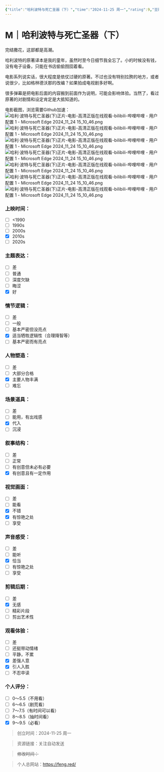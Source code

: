 ```yaml
---
{"title":"哈利波特与死亡圣器（下）","time":"2024-11-25 周一","rating":9,"豆瓣":9,"上映时间":["2011","2024"],"类型":["M","奇幻"],"导演":["大卫·叶茨 David Yates"],"主演":["丹尼尔·雷德克里夫 Daniel Radcliffe","艾玛·沃森 Emma Watson","鲁伯特·格林特 Rupert Grint"],"国家/地区":["英国","美国"],"片长/分钟":"130分钟","dg-publish":true,"permalink":"/300 评价/M/新近看过/哈利波特与死亡圣器（下）/","dgPassFrontmatter":true,"created":"2024-11-25T12:03:12.774+08:00","updated":"2024-11-25T17:55:45.768+08:00"}
---
```


# M｜哈利波特与死亡圣器（下）
完结撒花，这部都是高潮。

哈利波特的原著译本是我的童年，虽然时至今日细节我全忘了。小的时候没有钱，没有电子设备，只能在书店偷偷囫囵着看。

电影系列说实话，很大程度是依仗过硬的原著。不过也没有特别拉胯的地方，或者说很少，比如格林德沃那的改编？如果拍成电视剧多好啊。

很多弹幕是把电影后面的内容搬到前面作为说明，可能会影响体验。当然了，看过原著的对剧情和设定肯定是大抵知道的。

电影截图，浏览需要Github加速：
![哈利·波特与死亡圣器(下)正片-电影-高清正版在线观看-bilibili-哔哩哔哩 - 用户配置 1 - Microsoft​ Edge 2024_11_24 15_10_46.png](https://raw.githubusercontent.com/dolanjiang/Image-Jiang/main/202411251207882.jpg)
![哈利·波特与死亡圣器(下)正片-电影-高清正版在线观看-bilibili-哔哩哔哩 - 用户配置 1 - Microsoft​ Edge 2024_11_24 15_10_46.png](https://raw.githubusercontent.com/dolanjiang/Image-Jiang/main/202411251207884.jpg)
![哈利·波特与死亡圣器(下)正片-电影-高清正版在线观看-bilibili-哔哩哔哩 - 用户配置 1 - Microsoft​ Edge 2024_11_24 15_10_46.png](https://raw.githubusercontent.com/dolanjiang/Image-Jiang/main/202411251207885.jpg)
![哈利·波特与死亡圣器(下)正片-电影-高清正版在线观看-bilibili-哔哩哔哩 - 用户配置 1 - Microsoft​ Edge 2024_11_24 15_10_46.png](https://raw.githubusercontent.com/dolanjiang/Image-Jiang/main/202411251207886.jpg)
![哈利·波特与死亡圣器(下)正片-电影-高清正版在线观看-bilibili-哔哩哔哩 - 用户配置 1 - Microsoft​ Edge 2024_11_24 15_10_46.png](https://raw.githubusercontent.com/dolanjiang/Image-Jiang/main/202411251207887.jpg)
![哈利·波特与死亡圣器(下)正片-电影-高清正版在线观看-bilibili-哔哩哔哩 - 用户配置 1 - Microsoft​ Edge 2024_11_24 15_10_46.png](https://raw.githubusercontent.com/dolanjiang/Image-Jiang/main/202411251207888.jpg)
![哈利·波特与死亡圣器(下)正片-电影-高清正版在线观看-bilibili-哔哩哔哩 - 用户配置 1 - Microsoft​ Edge 2024_11_24 15_10_46.png](https://raw.githubusercontent.com/dolanjiang/Image-Jiang/main/202411251207889.jpg)

### 上映时间：
- [ ] <1990
- [ ] 1990s
- [ ] 2000s
- [x] 2010s
- [ ] 2020s
### 主题表达：
- [ ] 差
- [ ] 普通
- [ ] 深度欠缺
- [ ] 晦涩
- [x] 好
### 情节逻辑：
- [ ] 差
- [ ] 一般
- [ ] 基本严密但没亮点
- [x] 适当牺牲逻辑性（合理降智等）
- [ ] 基本严密而有亮点
### 人物塑造：
- [ ] 差
- [ ] 大部分合格
- [x] 主要人物丰满
- [ ] 难忘
### 场景道具：
- [ ] 差
- [ ] 能用，有出戏感
- [x] 代入
- [ ] 沉浸
### 叙事结构：
- [ ] 差
- [ ] 正常
- [ ] 有创意但未必有必要
- [x] 有创意且有一定作用
### 视觉画面：
- [ ] 差
- [ ] 能看
- [x] 不错
- [x] 有惊艳之处
- [ ] 享受
### 声音感受：
- [ ] 差
- [ ] 能听
- [x] 恰当
- [ ] 有惊艳之处
- [ ] 享受
### 剪辑后期：
- [ ] 差
- [x] 无感
- [ ] 精彩片段
- [ ] 剪出艺术性
### 观看体验：
- [ ] 差
- [ ] 还挺带动情绪
- [ ] 平静，不累
- [x] 差强人意
- [x] 引人入胜
- [ ] 不忍卒读
### 个人评分：
- [ ] 0～5.5（不用看）
- [ ] 6～6.5（剧荒看）
- [ ] 7～7.5（有时间可以看）
- [ ] 8～8.5（抽时间看）
- [x] 9～9.5（必看）

>创立时间：2024-11-25 周一

>资源链接：关注自动发送

>~~修改时间：~~

>个人总网站：https://feng.red/


